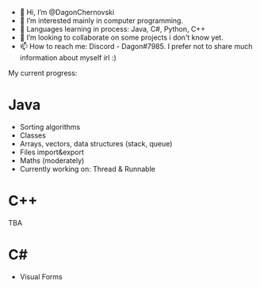 - 👋 Hi, I’m @DagonChernovski
- 👀 I’m interested mainly in computer programming.
- 🌱 Languages learning in process: Java, C#, Python, C++
- 💞️ I’m looking to collaborate on some projects i don't know yet.
- 📫 How to reach me: Discord - Dagon#7985. I prefer not to share much information about myself irl :)

<!---
DagonChernovski/DagonChernovski is a ✨ special ✨ repository because its `README.md` (this file) appears on your GitHub profile.
You can click the Preview link to take a look at your changes.
--->

My current progress:
# Java
* Sorting algorithms
* Classes
* Arrays, vectors, data structures (stack, queue)
* Files import&export
* Maths (moderately)
* Currently working on: Thread & Runnable
# C++
TBA
# C#
* Visual Forms
